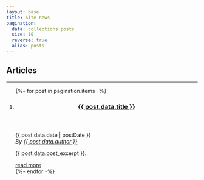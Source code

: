 ```yaml
---
layout: base
title: Site news
pagination:
  data: collections.posts
  size: 10
  reverse: true
  alias: posts
---
```


<section id="content" class="body">
	<h1>Articles</h1>
	<hr/>
	<ol id="posts-list" class="hfeed">
		{%- for post in pagination.items -%}
		<li {% if page.url == post.url %} aria-current="page"{% endif %}>
			<article class="hentry">
				<header>
					<h1>
						<a href="{{ post.url }}">{{ post.data.title }}</a>
					</h1>
				</header>
				<div class="entry-content">
					<footer class="post-info">
						<abbr class="published">{{ post.data.date | postDate }}</abbr>
						<address class="vcard author">By <a href="#">{{ post.data.author }}</a></address>
					</footer>
					<p>{{ post.data.post_excerpt }}..</p>
					<a class="readmore" href="{{ post.url }}">read more</a>
				</div>
			</article>
		</li>
		{%- endfor -%}
	</ol>
</section>